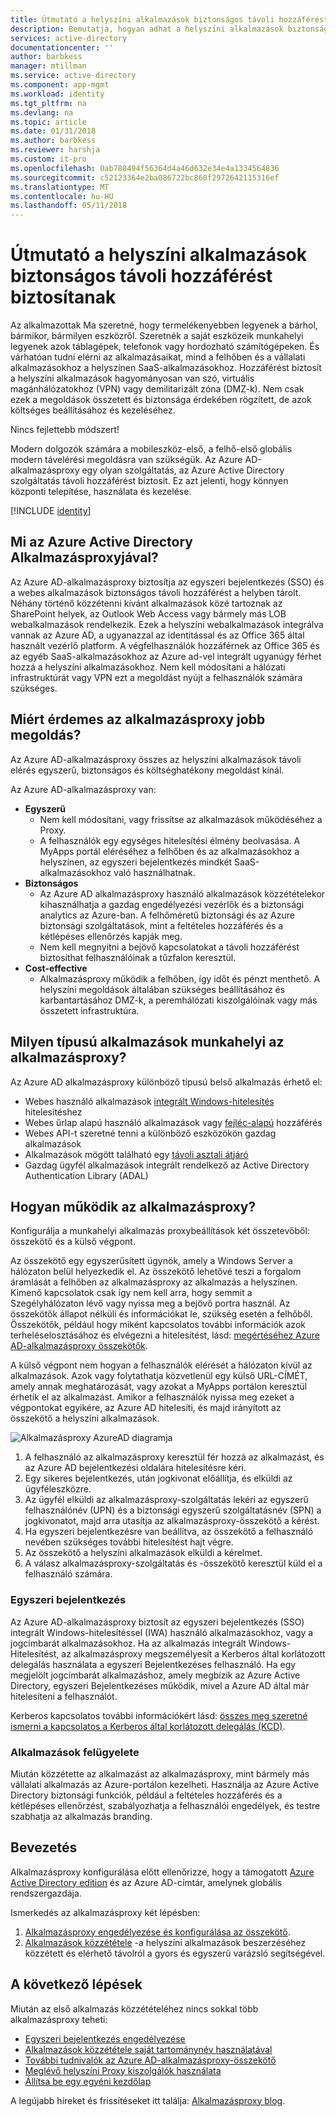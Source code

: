 ```yaml
---
title: Útmutató a helyszíni alkalmazások biztonságos távoli hozzáférést biztosítanak
description: Bemutatja, hogyan adhat a helyszíni alkalmazások biztonságos távoli hozzáférést biztosítanak az Azure AD alkalmazásproxy segítségével.
services: active-directory
documentationcenter: ''
author: barbkess
manager: mtillman
ms.service: active-directory
ms.component: app-mgmt
ms.workload: identity
ms.tgt_pltfrm: na
ms.devlang: na
ms.topic: article
ms.date: 01/31/2018
ms.author: barbkess
ms.reviewer: harshja
ms.custom: it-pro
ms.openlocfilehash: 0ab788494f56364d4a46d632e34e4a1334564836
ms.sourcegitcommit: c52123364e2ba086722bc860f2972642115316ef
ms.translationtype: MT
ms.contentlocale: hu-HU
ms.lasthandoff: 05/11/2018
---
```

# <a name="how-to-provide-secure-remote-access-to-on-premises-applications"></a>Útmutató a helyszíni alkalmazások biztonságos távoli hozzáférést biztosítanak

Az alkalmazottak Ma szeretné, hogy termelékenyebben legyenek a bárhol, bármikor, bármilyen eszközről. Szeretnék a saját eszközeik munkahelyi legyenek azok táblagépek, telefonok vagy hordozható számítógépeken. És várhatóan tudni elérni az alkalmazásaikat, mind a felhőben és a vállalati alkalmazásokhoz a helyszínen SaaS-alkalmazásokhoz. Hozzáférést biztosít a helyszíni alkalmazások hagyományosan van szó, virtuális magánhálózatokhoz (VPN) vagy demilitarizált zóna (DMZ-k). Nem csak ezek a megoldások összetett és biztonsága érdekében rögzített, de azok költséges beállításához és kezeléséhez.

Nincs fejlettebb módszert!

Modern dolgozók számára a mobileszköz-első, a felhő-első globális modern távelérési megoldásra van szükségük. Az Azure AD-alkalmazásproxy egy olyan szolgáltatás, az Azure Active Directory szolgáltatás távoli hozzáférést biztosít. Ez azt jelenti, hogy könnyen központi telepítése, használata és kezelése.

[!INCLUDE [identity](../../../includes/azure-ad-licenses.md)]

## <a name="what-is-azure-active-directory-application-proxy"></a>Mi az Azure Active Directory Alkalmazásproxyjával?
Az Azure AD-alkalmazásproxy biztosítja az egyszeri bejelentkezés (SSO) és a webes alkalmazások biztonságos távoli hozzáférést a helyben tárolt. Néhány történő közzétenni kívánt alkalmazások közé tartoznak az SharePoint helyek, az Outlook Web Access vagy bármely más LOB webalkalmazások rendelkezik. Ezek a helyszíni webalkalmazások integrálva vannak az Azure AD, a ugyanazzal az identitással és az Office 365 által használt vezérlő platform. A végfelhasználók hozzáférnek az Office 365 és az egyéb SaaS-alkalmazásokhoz az Azure ad-vel integrált ugyanúgy férhet hozzá a helyszíni alkalmazásokhoz. Nem kell módosítani a hálózati infrastruktúrát vagy VPN ezt a megoldást nyújt a felhasználók számára szükséges.

## <a name="why-is-application-proxy-a-better-solution"></a>Miért érdemes az alkalmazásproxy jobb megoldás?
Az Azure AD-alkalmazásproxy összes az helyszíni alkalmazások távoli elérés egyszerű, biztonságos és költséghatékony megoldást kínál.

Az Azure AD-alkalmazásproxy van:

* **Egyszerű**
   * Nem kell módosítani, vagy frissítse az alkalmazások működéséhez a Proxy. 
   * A felhasználók egy egységes hitelesítési élmény beolvasása. A MyApps portál eléréséhez a felhőben és az alkalmazásokhoz a helyszínen, az egyszeri bejelentkezés mindkét SaaS-alkalmazásokhoz való használhatnak. 
* **Biztonságos**
   * Az Azure AD alkalmazásproxy használó alkalmazások közzétételekor kihasználhatja a gazdag engedélyezési vezérlők és a biztonsági analytics az Azure-ban. A felhőméretű biztonsági és az Azure biztonsági szolgáltatások, mint a feltételes hozzáférés és a kétlépéses ellenőrzés kapják meg.
   * Nem kell megnyitni a bejövő kapcsolatokat a távoli hozzáférést biztosíthat felhasználóinak a tűzfalon keresztül. 
* **Cost-effective**
   * Alkalmazásproxy működik a felhőben, így időt és pénzt menthető. A helyszíni megoldások általában szükséges beállításához és karbantartásához DMZ-k, a peremhálózati kiszolgálóinak vagy más összetett infrastruktúra.  

## <a name="what-kind-of-applications-work-with-application-proxy"></a>Milyen típusú alkalmazások munkahelyi az alkalmazásproxy?
Az Azure AD alkalmazásproxy különböző típusú belső alkalmazás érhető el:

* Webes használó alkalmazások [integrált Windows-hitelesítés](application-proxy-configure-single-sign-on-with-kcd.md) hitelesítéshez  
* Webes űrlap alapú használó alkalmazások vagy [fejléc-alapú](../application-proxy-ping-access.md) hozzáférés  
* Webes API-t szeretné tenni a különböző eszközökön gazdag alkalmazások  
* Alkalmazások mögött található egy [távoli asztali átjáró](../application-proxy-publish-remote-desktop.md)  
* Gazdag ügyfél alkalmazások integrált rendelkező az Active Directory Authentication Library (ADAL)

## <a name="how-does-application-proxy-work"></a>Hogyan működik az alkalmazásproxy?
Konfigurálja a munkahelyi alkalmazás proxybeállítások két összetevőből: összekötő és a külső végpont. 

Az összekötő egy egyszerűsített ügynök, amely a Windows Server a hálózaton belül helyezkedik el. Az összekötő lehetővé teszi a forgalom áramlását a felhőben az alkalmazásproxy az alkalmazás a helyszínen. Kimenő kapcsolatok csak így nem kell arra, hogy semmit a Szegélyhálózaton lévő vagy nyissa meg a bejövő portra használ. Az összekötők állapot nélküli és információkat le, szükség esetén a felhőből. Összekötők, például hogy miként kapcsolatos további információk azok terheléselosztásához és elvégezni a hitelesítést, lásd: [megértéséhez Azure AD-alkalmazásproxy összekötők](../application-proxy-understand-connectors.md). 

A külső végpont nem hogyan a felhasználók elérését a hálózaton kívül az alkalmazások. Azok vagy folytathatja közvetlenül egy külső URL-CÍMÉT, amely annak meghatározását, vagy azokat a MyApps portálon keresztül érhetik el az alkalmazást. Amikor a felhasználók nyissa meg ezeket a végpontokat egyikére, az Azure AD hitelesíti, és majd irányított az összekötő a helyszíni alkalmazások.

 ![Alkalmazásproxy AzureAD diagramja](./media/application-proxy/azureappproxxy.png)

1. A felhasználó az alkalmazásproxy keresztül fér hozzá az alkalmazást, és az Azure AD bejelentkezési oldalára hitelesítésre kéri.
2. Egy sikeres bejelentkezés, után jogkivonat előállítja, és elküldi az ügyféleszközre.
3. Az ügyfél elküldi az alkalmazásproxy-szolgáltatás lekéri az egyszerű felhasználónév (UPN) és a biztonsági egyszerű szolgáltatásnév (SPN) a jogkivonatot, majd arra utasítja az alkalmazásproxy-összekötő a kérést.
4. Ha egyszeri bejelentkezésre van beállítva, az összekötő a felhasználó nevében szükséges további hitelesítést hajt végre.
5. Az összekötő a helyszíni alkalmazások elküldi a kérelmet.  
6. A válasz alkalmazásproxy-szolgáltatás és -összekötő keresztül küld el a felhasználó számára.

### <a name="single-sign-on"></a>Egyszeri bejelentkezés
Az Azure AD-alkalmazásproxy biztosít az egyszeri bejelentkezés (SSO) integrált Windows-hitelesítéssel (IWA) használó alkalmazásokhoz, vagy a jogcímbarát alkalmazásokhoz. Ha az alkalmazás integrált Windows-Hitelesítést, az alkalmazásproxy megszemélyesít a Kerberos által korlátozott delegálás használata a egyszeri Bejelentkezéses felhasználó. Ha egy megjelölt jogcímbarát alkalmazáshoz, amely megbízik az Azure Active Directory, egyszeri Bejelentkezéses működik, mivel a Azure AD által már hitelesíteni a felhasználót.

Kerberos kapcsolatos további információkért lásd: [összes meg szeretné ismerni a kapcsolatos a Kerberos által korlátozott delegálás (KCD)](https://blogs.technet.microsoft.com/applicationproxyblog/2015/09/21/all-you-want-to-know-about-kerberos-constrained-delegation-kcd).

### <a name="managing-apps"></a>Alkalmazások felügyelete
Miután közzétette az alkalmazást az alkalmazásproxy, mint bármely más vállalati alkalmazás az Azure-portálon kezelheti. Használja az Azure Active Directory biztonsági funkciók, például a feltételes hozzáférés és a kétlépéses ellenőrzést, szabályozhatja a felhasználói engedélyek, és testre szabhatja az alkalmazás branding. 

## <a name="get-started"></a>Bevezetés

Alkalmazásproxy konfigurálása előtt ellenőrizze, hogy a támogatott [Azure Active Directory edition](https://azure.microsoft.com/pricing/details/active-directory/) és az Azure AD-címtár, amelynek globális rendszergazdája.

Ismerkedés az alkalmazásproxy két lépésben:

1. [Alkalmazásproxy engedélyezése és konfigurálása az összekötő](application-proxy-enable.md).    
2. [Alkalmazások közzététele](application-proxy-publish-azure-portal.md) -a helyszíni alkalmazások beszerzéséhez közzétett és elérhető távolról a gyors és egyszerű varázsló segítségével.

## <a name="whats-next"></a>A következő lépések
Miután az első alkalmazás közzétételéhez nincs sokkal több alkalmazásproxy teheti:

* [Egyszeri bejelentkezés engedélyezése](application-proxy-configure-single-sign-on-with-kcd.md)
* [Alkalmazások közzététele saját tartománynév használatával](application-proxy-configure-custom-domain.md)
* [További tudnivalók az Azure AD-alkalmazásproxy-összekötő](../application-proxy-understand-connectors.md)
* [Meglévő helyszíni Proxy kiszolgálók használata](../application-proxy-working-with-proxy-servers.md) 
* [Állítsa be egy egyéni kezdőlap](../application-proxy-office365-app-launcher.md)

A legújabb híreket és frissítéseket itt találja: [Alkalmazásproxy blog](http://blogs.technet.com/b/applicationproxyblog/).

